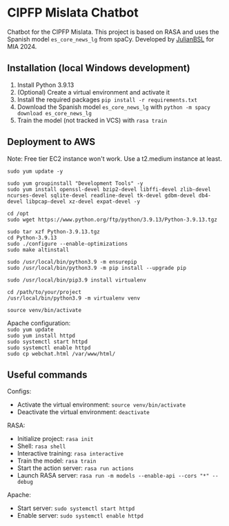 # CIPFP Mislata Chatbot

Chatbot for the CIPFP Mislata. This project is based on RASA and uses the Spanish model `es_core_news_lg` from spaCy.
Developed by [JulianBSL](https://github.com/TehWeifu) for MIA 2024.

## Installation (local Windows development)

1. Install Python 3.9.13
2. (Optional) Create a virtual environment and activate it
3. Install the required packages `pip install -r requirements.txt`
4. Download the Spanish model `es_core_news_lg` with `python -m spacy download es_core_news_lg`
5. Train the model (not tracked in VCS) with `rasa train`

## Deployment to AWS

Note: Free tier EC2 instance won't work. Use a t2.medium instance at least.

`sudo yum update -y`

`sudo yum groupinstall "Development Tools" -y`  
`sudo yum install openssl-devel bzip2-devel libffi-devel zlib-devel ncurses-devel sqlite-devel readline-devel tk-devel gdbm-devel db4-devel libpcap-devel xz-devel expat-devel -y`

`cd /opt`  
`sudo wget https://www.python.org/ftp/python/3.9.13/Python-3.9.13.tgz`

`sudo tar xzf Python-3.9.13.tgz`  
`cd Python-3.9.13`  
`sudo ./configure --enable-optimizations`  
`sudo make altinstall`

`sudo /usr/local/bin/python3.9 -m ensurepip`  
`sudo /usr/local/bin/python3.9 -m pip install --upgrade pip`

`sudo /usr/local/bin/pip3.9 install virtualenv`

`cd /path/to/your/project`  
`/usr/local/bin/python3.9 -m virtualenv venv`

`source venv/bin/activate`

Apache configuration:  
`sudo yum update`  
`sudo yum install httpd`  
`sudo systemctl start httpd`  
`sudo systemctl enable httpd`  
`sudo cp webchat.html /var/www/html/`

## Useful commands

Configs:

* Activate the virtual environment: `source venv/bin/activate`
* Deactivate the virtual environment: `deactivate`

RASA:

* Initialize project: `rasa init`
* Shell: `rasa shell`
* Interactive training: `rasa interactive`
* Train the model: `rasa train`
* Start the action server: `rasa run actions`
* Launch RASA server: `rasa run -m models --enable-api --cors "*" --debug`

Apache:

* Start server: `sudo systemctl start httpd`
* Enable server:  `sudo systemctl enable httpd`  
